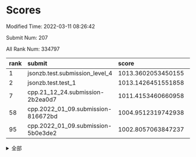 # Scores

Modified Time: 2022-03-11 08:26:42

Submit Num: 207

All Rank Num: 334797

| rank |               submit               |       score        |       sigma        | pk_num |
| :--- | :--------------------------------- | :----------------- | :----------------- | :----- |
| 1    | jsonzb.test.submission_level_4     | 1013.3602053450155 | 0.7956816331209133 | 6467   |
| 2    | jsonzb.test.test_1                 | 1013.1426451551858 | 0.8097757279290021 | 6461   |
| 7    | cpp.21_12_24.submission-2b2ea0d7   | 1011.4153460660958 | 0.7938346578674251 | 6468   |
| 58   | cpp.2022_01_09.submission-816672bd | 1004.9512319742938 | 0.7283640002602059 | 6473   |
| 95   | cpp.2022_01_09.submission-5b0e3de2 | 1002.8057063847237 | 0.7013952030586175 | 6471   |


<details>
<summary>全部</summary>

| rank |                 submit                 |       score        |       sigma        | pk_num |
| :--- | :------------------------------------- | :----------------- | :----------------- | :----- |
| 1    | jsonzb.test.submission_level_4         | 1013.3602053450155 | 0.7956816331209133 | 6467   |
| 2    | jsonzb.test.test_1                     | 1013.1426451551858 | 0.8097757279290021 | 6461   |
| 3    | gobigger.level_3.submission_level_3_23 | 1011.7508589377171 | 0.7792856353364306 | 6468   |
| 4    | gobigger.level_3.submission_level_3_30 | 1011.6070178146424 | 0.7466186917331142 | 6474   |
| 5    | gobigger.level_3.submission_level_3_49 | 1011.5782380765538 | 0.7889611059033198 | 6470   |
| 6    | gobigger.level_3.submission_level_3_43 | 1011.4842969084029 | 0.7708546479959346 | 6468   |
| 7    | cpp.21_12_24.submission-2b2ea0d7       | 1011.4153460660958 | 0.7938346578674251 | 6468   |
| 8    | gobigger.level_3.submission_level_3_17 | 1011.3969958701684 | 0.7664252385679345 | 6469   |
| 9    | gobigger.level_3.submission_level_3_13 | 1011.202374720289  | 0.7857639571198137 | 6475   |
| 10   | gobigger.level_3.submission_level_3_25 | 1011.1326532931365 | 0.7826110123155575 | 6464   |
| 11   | gobigger.level_3.submission_level_3_14 | 1010.938029380485  | 0.754999568902126  | 6476   |
| 12   | gobigger.level_3.submission_level_3_42 | 1010.9153876496122 | 0.7515996522805374 | 6471   |
| 13   | gobigger.level_3.submission_level_3_40 | 1010.7762469584039 | 0.7627211889101506 | 6469   |
| 14   | gobigger.level_3.submission_level_3_46 | 1010.7622847927449 | 0.7474934905015629 | 6472   |
| 15   | gobigger.level_3.submission_level_3_45 | 1010.7088397561242 | 0.7581300853215092 | 6473   |
| 16   | gobigger.level_3.submission_level_3_44 | 1010.6667084986381 | 0.781081105266679  | 6472   |
| 17   | gobigger.level_3.submission_level_3_20 | 1010.5784378588614 | 0.738080868234562  | 6468   |
| 18   | gobigger.level_3.submission_level_3_36 | 1010.5037228734611 | 0.7774879115475852 | 6468   |
| 19   | gobigger.level_3.submission_level_3_5  | 1010.4536214338501 | 0.7495699137604844 | 6460   |
| 20   | gobigger.level_3.submission_level_3_8  | 1010.3471337685955 | 0.7500691480816655 | 6466   |
| 21   | gobigger.level_3.submission_level_3_29 | 1010.302034215221  | 0.7454508667371533 | 6469   |
| 22   | gobigger.level_3.submission_level_3_28 | 1010.2982943138212 | 0.7373652202597741 | 6473   |
| 23   | gobigger.level_3.submission_level_3_41 | 1010.279713317068  | 0.7660077213262272 | 6468   |
| 24   | gobigger.level_3.submission_level_3_7  | 1010.2630184987198 | 0.7521908585551864 | 6467   |
| 25   | gobigger.level_3.submission_level_3_9  | 1010.225827345486  | 0.7469169459089251 | 6468   |
| 26   | gobigger.level_3.submission_level_3_11 | 1010.2210255521809 | 0.7583237936762086 | 6471   |
| 27   | gobigger.level_3.submission_level_3_16 | 1010.1247198469981 | 0.7415421155452686 | 6472   |
| 28   | gobigger.level_3.submission_level_3_33 | 1010.1178114314987 | 0.7680576453094071 | 6468   |
| 29   | gobigger.level_3.submission_level_3_10 | 1009.9790639974661 | 0.751638005106614  | 6470   |
| 30   | gobigger.level_3.submission_level_3_0  | 1009.788952649809  | 0.7568834606739019 | 6470   |
| 31   | gobigger.level_3.submission_level_3_39 | 1009.7790524901111 | 0.7696687387842491 | 6469   |
| 32   | gobigger.level_3.submission_level_3_22 | 1009.7762174521164 | 0.7396855137201077 | 6464   |
| 33   | gobigger.level_3.submission_level_3_24 | 1009.7174461839303 | 0.7707903363649763 | 6465   |
| 34   | gobigger.level_3.submission_level_3_6  | 1009.6712833383842 | 0.7650591273995694 | 6472   |
| 35   | gobigger.level_3.submission_level_3_27 | 1009.6571197160848 | 0.7663207142885069 | 6469   |
| 36   | gobigger.level_3.submission_level_3_32 | 1009.6496445257537 | 0.7428382717313117 | 6470   |
| 37   | gobigger.level_3.submission_level_3_35 | 1009.5402563324566 | 0.7280479776297504 | 6464   |
| 38   | gobigger.level_3.submission_level_3_38 | 1009.436822198045  | 0.7407788036796945 | 6476   |
| 39   | gobigger.level_3.submission_level_3_18 | 1009.424007673459  | 0.7443771253441168 | 6471   |
| 40   | gobigger.level_3.submission_level_3_19 | 1009.4215062339958 | 0.7437462829846666 | 6475   |
| 41   | gobigger.level_3.submission_level_3_4  | 1009.3565503132118 | 0.7436201883921323 | 6466   |
| 42   | gobigger.level_3.submission_level_3_12 | 1009.2810208542028 | 0.7406607890314434 | 6465   |
| 43   | gobigger.level_3.submission_level_3_34 | 1009.1746475064112 | 0.7396006847281714 | 6470   |
| 44   | gobigger.level_3.submission_level_3_2  | 1009.1644190466403 | 0.7447514416553911 | 6474   |
| 45   | gobigger.level_3.submission_level_3_21 | 1009.0525795563979 | 0.757675838617895  | 6470   |
| 46   | gobigger.level_3.submission_level_3_37 | 1009.0018027975633 | 0.757261267272037  | 6474   |
| 47   | gobigger.level_3.submission_level_3_26 | 1008.9623954206518 | 0.7502300194146524 | 6468   |
| 48   | gobigger.level_3.submission_level_3_48 | 1008.9450073134018 | 0.7521136656015345 | 6468   |
| 49   | gobigger.level_3.submission_level_3_1  | 1008.8558440331313 | 0.7427925442544492 | 6469   |
| 50   | gobigger.level_3.submission_level_3_3  | 1008.7863729163015 | 0.7407072000448378 | 6475   |
| 51   | gobigger.level_3.submission_level_3_31 | 1008.7367824408572 | 0.7661242310924122 | 6471   |
| 52   | gobigger.level_3.submission_level_3_47 | 1008.6650012610737 | 0.7369430565741544 | 6472   |
| 53   | gobigger.level_3.submission_level_3_15 | 1008.4832859079271 | 0.7358931398923795 | 6476   |
| 54   | gobigger.level_1.submission_level_1_29 | 1005.2394223029954 | 0.7307829120691368 | 6469   |
| 55   | gobigger.level_1.submission_level_1_26 | 1005.2027552213426 | 0.7156008466625334 | 6467   |
| 56   | gobigger.level_1.submission_level_1_34 | 1005.1501005293287 | 0.7093269783538223 | 6471   |
| 57   | gobigger.level_1.submission_level_1_15 | 1004.9830332814506 | 0.7368494450494726 | 6470   |
| 58   | cpp.2022_01_09.submission-816672bd     | 1004.9512319742938 | 0.7283640002602059 | 6473   |
| 59   | gobigger.level_1.submission_level_1_30 | 1004.889982743962  | 0.7218091448925422 | 6469   |
| 60   | gobigger.level_1.submission_level_1_35 | 1004.7376465051157 | 0.7252829930963633 | 6469   |
| 61   | gobigger.level_1.submission_level_1_19 | 1004.6936542807207 | 0.7259265008163011 | 6474   |
| 62   | gobigger.level_1.submission_level_1_7  | 1004.6748950103588 | 0.7219081593231585 | 6470   |
| 63   | gobigger.level_1.submission_level_1_21 | 1004.622023919355  | 0.7143371008215055 | 6469   |
| 64   | gobigger.level_1.submission_level_1_45 | 1004.4417421231125 | 0.7159661608378444 | 6464   |
| 65   | gobigger.level_1.submission_level_1_1  | 1004.329215113335  | 0.7140118583233257 | 6474   |
| 66   | gobigger.level_1.submission_level_1_2  | 1004.2587572085752 | 0.7175640174358795 | 6466   |
| 67   | gobigger.level_1.submission_level_1_46 | 1004.1153027544718 | 0.7264753322391322 | 6471   |
| 68   | gobigger.level_1.submission_level_1_32 | 1004.0286650559443 | 0.7273299111606625 | 6470   |
| 69   | gobigger.level_1.submission_level_1_27 | 1004.0149134898153 | 0.71456626487083   | 6470   |
| 70   | gobigger.level_1.submission_level_1_33 | 1003.9940610857104 | 0.7169206765562324 | 6465   |
| 71   | gobigger.level_1.submission_level_1_42 | 1003.9502716665716 | 0.7273093008780837 | 6471   |
| 72   | gobigger.level_1.submission_level_1_11 | 1003.8802630190943 | 0.7107345879222248 | 6469   |
| 73   | gobigger.level_1.submission_level_1_8  | 1003.8084961788148 | 0.7113312050770071 | 6469   |
| 74   | gobigger.level_1.submission_level_1_18 | 1003.7992346303619 | 0.7109667541943963 | 6473   |
| 75   | gobigger.level_1.submission_level_1_0  | 1003.7448333295418 | 0.7130591386527219 | 6466   |
| 76   | gobigger.level_1.submission_level_1_13 | 1003.7439938997296 | 0.7109247926870071 | 6466   |
| 77   | gobigger.level_1.submission_level_1_28 | 1003.6872513713682 | 0.7220523807137492 | 6469   |
| 78   | gobigger.level_1.submission_level_1_17 | 1003.6794078533038 | 0.7317596397235173 | 6470   |
| 79   | gobigger.level_1.submission_level_1_37 | 1003.6484480796759 | 0.7249150771457644 | 6468   |
| 80   | gobigger.level_1.submission_level_1_49 | 1003.5785856798306 | 0.7107524196544245 | 6471   |
| 81   | gobigger.level_1.submission_level_1_3  | 1003.5223626004607 | 0.7248147769810256 | 6468   |
| 82   | gobigger.level_1.submission_level_1_44 | 1003.3705783303581 | 0.7244447910504549 | 6469   |
| 83   | gobigger.level_1.submission_level_1_31 | 1003.3704558798851 | 0.706952573525663  | 6470   |
| 84   | gobigger.level_1.submission_level_1_22 | 1003.3472135862896 | 0.7270811032882788 | 6464   |
| 85   | gobigger.level_1.submission_level_1_43 | 1003.2623579075101 | 0.7185339748356577 | 6469   |
| 86   | gobigger.level_1.submission_level_1_6  | 1003.2400497989012 | 0.7105412994386173 | 6469   |
| 87   | gobigger.level_1.submission_level_1_9  | 1003.2265254994793 | 0.7212557344347523 | 6470   |
| 88   | gobigger.level_1.submission_level_1_14 | 1003.1943389761357 | 0.7112104517881753 | 6471   |
| 89   | gobigger.level_1.submission_level_1_41 | 1003.1877723441294 | 0.724245288206084  | 6468   |
| 90   | gobigger.level_1.submission_level_1_16 | 1003.1451336061892 | 0.7184188206275564 | 6466   |
| 91   | gobigger.level_1.submission_level_1_48 | 1003.1397137979721 | 0.7224065911782936 | 6470   |
| 92   | gobigger.level_1.submission_level_1_25 | 1003.041269892321  | 0.7085686179159632 | 6471   |
| 93   | gobigger.level_1.submission_level_1_23 | 1002.96556290329   | 0.7159852507198998 | 6472   |
| 94   | gobigger.level_1.submission_level_1_4  | 1002.9043140858141 | 0.7235736930414245 | 6473   |
| 95   | cpp.2022_01_09.submission-5b0e3de2     | 1002.8057063847237 | 0.7013952030586175 | 6471   |
| 96   | gobigger.level_1.submission_level_1_10 | 1002.6729394727606 | 0.7076157231266796 | 6463   |
| 97   | gobigger.level_1.submission_level_1_47 | 1002.6154916551718 | 0.7173548996965213 | 6469   |
| 98   | gobigger.level_1.submission_level_1_36 | 1002.5920149265082 | 0.7098980341579821 | 6469   |
| 99   | gobigger.level_1.submission_level_1_24 | 1002.5270879180048 | 0.7157028125018937 | 6471   |
| 100  | gobigger.level_1.submission_level_1_20 | 1002.3691311075783 | 0.7029855436476907 | 6471   |
| 101  | gobigger.level_1.submission_level_1_40 | 1002.0235380509274 | 0.709351049929876  | 6468   |
| 102  | gobigger.level_1.submission_level_1_38 | 1001.839145554516  | 0.7217017104989298 | 6470   |
| 103  | gobigger.level_1.submission_level_1_5  | 1001.8064656782716 | 0.7231237731104047 | 6470   |
| 104  | gobigger.level_1.submission_level_1_12 | 1001.7734310541148 | 0.707622536780777  | 6471   |
| 105  | gobigger.level_1.submission_level_1_39 | 1001.5266046162957 | 0.7149898170027638 | 6477   |
| 106  | gobigger.random.submission_random_45   | 997.0985316624802  | 0.7090821302370015 | 6464   |
| 107  | gobigger.random.submission_random_29   | 996.9934207772212  | 0.7029506112645622 | 6472   |
| 108  | gobigger.random.submission_random_2    | 996.9727864540865  | 0.7126977080254127 | 6473   |
| 109  | gobigger.random.submission_random_19   | 996.7182252438098  | 0.7208816122789017 | 6473   |
| 110  | gobigger.random.submission_random_26   | 996.7072480753073  | 0.7166951014252801 | 6473   |
| 111  | gobigger.random.submission_random_34   | 996.6798266925337  | 0.7074522850213861 | 6470   |
| 112  | gobigger.random.submission_random_14   | 996.5764893682905  | 0.7250476166669204 | 6476   |
| 113  | gobigger.random.submission_random_17   | 996.5730121576071  | 0.7113177953968491 | 6467   |
| 114  | gobigger.random.submission_random_30   | 996.540210733127   | 0.7149261904148856 | 6467   |
| 115  | gobigger.random.submission_random_33   | 996.5373170049944  | 0.7286188139727244 | 6472   |
| 116  | gobigger.random.submission_random_23   | 996.398036559386   | 0.7099037886648383 | 6474   |
| 117  | gobigger.random.submission_random_11   | 996.3904463580731  | 0.709141817956344  | 6473   |
| 118  | gobigger.random.submission_random_0    | 996.3286855238189  | 0.7122885517252734 | 6471   |
| 119  | gobigger.random.submission_random_35   | 996.3246771078485  | 0.7194124008817935 | 6471   |
| 120  | gobigger.random.submission_random_13   | 996.2942284055642  | 0.7019114617696329 | 6466   |
| 121  | gobigger.random.submission_random_28   | 996.2639018869322  | 0.7116976519124342 | 6472   |
| 122  | gobigger.random.submission_random_47   | 996.2440163976903  | 0.719533929415393  | 6470   |
| 123  | gobigger.random.submission_random_40   | 996.2142153948797  | 0.7206056663790729 | 6469   |
| 124  | gobigger.random.submission_random_49   | 996.2033641993198  | 0.7106762144071386 | 6465   |
| 125  | gobigger.random.submission_random_5    | 996.1541036508146  | 0.7120934683176551 | 6465   |
| 126  | gobigger.random.submission_random_43   | 996.1526219901973  | 0.722298648171644  | 6470   |
| 127  | gobigger.random.submission_random_41   | 996.1283391961022  | 0.7200190107533092 | 6467   |
| 128  | gobigger.random.submission_random_15   | 996.0581393502397  | 0.6984219718782307 | 6466   |
| 129  | gobigger.random.submission_random_22   | 996.0465337140134  | 0.7130298493382727 | 6466   |
| 130  | gobigger.random.submission_random_42   | 995.9853773364912  | 0.7131307281860686 | 6468   |
| 131  | gobigger.random.submission_random_12   | 995.9802727101513  | 0.7059608329400439 | 6468   |
| 132  | gobigger.random.submission_random_38   | 995.9686309246232  | 0.7230876824451358 | 6470   |
| 133  | gobigger.random.submission_random_31   | 995.9241842909191  | 0.7131105905830537 | 6470   |
| 134  | gobigger.random.submission_random_8    | 995.8842861809194  | 0.6961880211588524 | 6472   |
| 135  | gobigger.random.submission_random_16   | 995.8260495193168  | 0.7302500183778601 | 6469   |
| 136  | gobigger.random.submission_random_9    | 995.8068724323169  | 0.7146753953783963 | 6471   |
| 137  | gobigger.random.submission_random_25   | 995.7499004696489  | 0.7236104112960607 | 6470   |
| 138  | gobigger.random.submission_random_3    | 995.7042921173951  | 0.7033661923942653 | 6468   |
| 139  | gobigger.random.submission_random_21   | 995.659283898625   | 0.7174725846595655 | 6470   |
| 140  | gobigger.random.submission_random_20   | 995.610233912302   | 0.7179887828956542 | 6474   |
| 141  | gobigger.random.submission_random_48   | 995.5936993635981  | 0.7033502749616198 | 6471   |
| 142  | gobigger.random.submission_random_6    | 995.5815423516751  | 0.7279505107766292 | 6474   |
| 143  | gobigger.random.submission_random_4    | 995.5208773411299  | 0.7081136998680895 | 6473   |
| 144  | gobigger.random.submission_random_27   | 995.4298145383929  | 0.715802917703324  | 6467   |
| 145  | gobigger.random.submission_random_36   | 995.2881058629189  | 0.7169190944697478 | 6469   |
| 146  | gobigger.random.submission_random_24   | 995.23681807138    | 0.7171635288502858 | 6470   |
| 147  | gobigger.random.submission_random_37   | 995.2226102509326  | 0.7151200345674956 | 6466   |
| 148  | gobigger.random.submission_random_46   | 995.1901959020034  | 0.7048633779734064 | 6467   |
| 149  | gobigger.random.submission_random_7    | 995.1829781000695  | 0.7187931858383776 | 6470   |
| 150  | gobigger.random.submission_random_32   | 995.1790823079097  | 0.7127902802507121 | 6469   |
| 151  | gobigger.random.submission_random_10   | 995.073543692846   | 0.7201169605927916 | 6471   |
| 152  | gobigger.random.submission_random_18   | 994.8505931837853  | 0.7077436883851514 | 6466   |
| 153  | gobigger.random.submission_random_39   | 994.804410020505   | 0.721789992002353  | 6471   |
| 154  | gobigger.random.submission_random_44   | 994.7802925151104  | 0.7140709046174168 | 6470   |
| 155  | gobigger.random.submission_random_1    | 994.4225744083218  | 0.7360202648885761 | 6471   |
| 156  | gobigger.level_2.submission_level_2_48 | 993.6504494957837  | 0.7269551262939602 | 6472   |
| 157  | gobigger.level_2.submission_level_2_10 | 993.3351242259845  | 0.7494604743896756 | 6471   |
| 158  | gobigger.level_2.submission_level_2_21 | 993.3251476989387  | 0.7448249580970936 | 6464   |
| 159  | gobigger.level_2.submission_level_2_17 | 993.312462568732   | 0.7480007335643185 | 6475   |
| 160  | gobigger.level_2.submission_level_2_33 | 993.2122461011717  | 0.7320844261192747 | 6471   |
| 161  | gobigger.level_2.submission_level_2_20 | 993.2074238543465  | 0.7340600070079824 | 6469   |
| 162  | gobigger.level_2.submission_level_2_8  | 993.1425771903071  | 0.7357820110457006 | 6470   |
| 163  | gobigger.level_2.submission_level_2_38 | 993.1312928254187  | 0.7433475567927794 | 6468   |
| 164  | gobigger.level_2.submission_level_2_34 | 992.962275605724   | 0.7466318857684477 | 6472   |
| 165  | gobigger.level_2.submission_level_2_31 | 992.9444848564301  | 0.7445038846225248 | 6470   |
| 166  | gobigger.level_2.submission_level_2_18 | 992.934104585768   | 0.715601849092248  | 6470   |
| 167  | gobigger.level_2.submission_level_2_9  | 992.8829026711132  | 0.7327072652744716 | 6468   |
| 168  | gobigger.level_2.submission_level_2_49 | 992.7495951465257  | 0.7463142499240266 | 6470   |
| 169  | gobigger.level_2.submission_level_2_5  | 992.6693656960656  | 0.7464428551505536 | 6464   |
| 170  | gobigger.level_2.submission_level_2_19 | 992.5639596966812  | 0.7549440085984809 | 6465   |
| 171  | gobigger.level_2.submission_level_2_25 | 992.5439030376549  | 0.7518443607177571 | 6469   |
| 172  | gobigger.level_2.submission_level_2_36 | 992.4410234279501  | 0.7564094469596897 | 6469   |
| 173  | gobigger.level_2.submission_level_2_29 | 992.4065310738602  | 0.7480360919394037 | 6470   |
| 174  | gobigger.level_2.submission_level_2_4  | 992.2868885102697  | 0.7508635855203715 | 6476   |
| 175  | gobigger.level_2.submission_level_2_27 | 992.2594307452817  | 0.7545697746904557 | 6472   |
| 176  | gobigger.level_2.submission_level_2_12 | 992.0103478308936  | 0.7359811697901686 | 6474   |
| 177  | gobigger.level_2.submission_level_2_11 | 991.9526992590762  | 0.7426154136593397 | 6469   |
| 178  | gobigger.level_2.submission_level_2_6  | 991.8552276054818  | 0.742944766969721  | 6470   |
| 179  | gobigger.level_2.submission_level_2_39 | 991.7995446987212  | 0.736176749867246  | 6470   |
| 180  | gobigger.level_2.submission_level_2_23 | 991.7877832196616  | 0.7632467227993028 | 6465   |
| 181  | gobigger.level_2.submission_level_2_1  | 991.7848489443495  | 0.7473760247598495 | 6463   |
| 182  | gobigger.level_2.submission_level_2_47 | 991.7602684255678  | 0.7455992209069913 | 6473   |
| 183  | gobigger.level_2.submission_level_2_43 | 991.7539458337292  | 0.7627788313610214 | 6464   |
| 184  | gobigger.level_2.submission_level_2_45 | 991.7354806775888  | 0.7447992698546049 | 6473   |
| 185  | gobigger.level_2.submission_level_2_35 | 991.730782111371   | 0.7544364318117158 | 6468   |
| 186  | gobigger.level_2.submission_level_2_37 | 991.6247685330038  | 0.7701079701183404 | 6474   |
| 187  | gobigger.level_2.submission_level_2_16 | 991.6089097788564  | 0.761610379733461  | 6466   |
| 188  | gobigger.level_2.submission_level_2_2  | 991.5966421507553  | 0.7418522474111229 | 6472   |
| 189  | gobigger.level_2.submission_level_2_30 | 991.5837918016439  | 0.7627233576083297 | 6466   |
| 190  | gobigger.level_2.submission_level_2_3  | 991.440344970572   | 0.7630918645149831 | 6466   |
| 191  | gobigger.level_2.submission_level_2_46 | 991.2614061900799  | 0.7351476549045579 | 6470   |
| 192  | gobigger.level_2.submission_level_2_15 | 991.1797206814202  | 0.7578082028958933 | 6469   |
| 193  | gobigger.level_2.submission_level_2_41 | 991.1524564433026  | 0.7409120049533449 | 6469   |
| 194  | gobigger.level_2.submission_level_2_28 | 991.117805988151   | 0.7522712331333801 | 6466   |
| 195  | gobigger.level_2.submission_level_2_40 | 991.0124029188     | 0.7566472368533828 | 6463   |
| 196  | gobigger.level_2.submission_level_2_7  | 990.9881972726542  | 0.7525000937578221 | 6469   |
| 197  | gobigger.level_2.submission_level_2_42 | 990.8837859941045  | 0.7474224619694323 | 6470   |
| 198  | gobigger.level_2.submission_level_2_22 | 990.8302264844835  | 0.7623351655812691 | 6475   |
| 199  | gobigger.level_2.submission_level_2_24 | 990.8199990193402  | 0.746438549795545  | 6468   |
| 200  | gobigger.level_2.submission_level_2_0  | 990.4913996947508  | 0.7779303078092514 | 6469   |
| 201  | gobigger.level_2.submission_level_2_14 | 990.4407503537867  | 0.7502121943418832 | 6471   |
| 202  | gobigger.level_2.submission_level_2_26 | 990.2971620884958  | 0.7684659326133115 | 6469   |
| 203  | gobigger.level_2.submission_level_2_13 | 990.2575063624378  | 0.7475410448381156 | 6474   |
| 204  | gobigger.level_2.submission_level_2_44 | 990.2542714478114  | 0.7566078568730858 | 6470   |
| 205  | gobigger.level_2.submission_level_2_32 | 990.2432568502757  | 0.7664850470676703 | 6467   |
| 206  | gobigger.none.submission_none_1        | 978.8911806569497  | 1.2760319650467646 | 6468   |
| 207  | gobigger.none.submission_none_0        | 976.651638908439   | 1.3606767719680255 | 6468   |

</details>